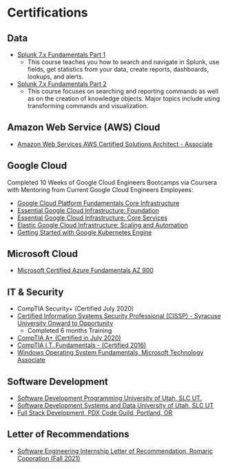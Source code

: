 # Certifications

## Data
- [Splunk 7.x Fundamentals Part 1](https://github.com/vladimirantigua/Certificates/blob/main/splunk/splunk7_fundamentals_1.png)
  - This course teaches you how to search and navigate in Splunk, use fields, get statistics from your data, create reports, dashboards, lookups, and alerts. 
- [Splunk 7.x Fundamentals Part 2](https://github.com/vladimirantigua/Certificates/blob/main/splunk/splunk7_fundamentals_2.png)
  - This course focuses on searching and reporting commands as well as on the creation of knowledge objects. Major topics include using transforming commands and visualization.

## Amazon Web Service (AWS) Cloud
- [Amazon Web Services AWS Certified Solutions Architect - Associate](https://github.com/vladimirantigua/Certificates/blob/main/AWS_Certified_Solutions_Architect_Associate_certificate/AWS_Certified_Solutions_Architect_Associate_certificate.pdf)

## Google Cloud
Completed 10 Weeks of Google Cloud Engineers Bootcamps via Coursera with Mentoring from Current Google Cloud Engineers Employees: 

- [Google Cloud Platform Fundamentals Core Infrastructure](https://github.com/vladimirantigua/Certificates/blob/main/google_cloud_kubernetes/platform_fundamentals_core_infrastructure.png)
- [Essential Google Cloud Infrastructure: Foundation](https://github.com/vladimirantigua/Certificates/blob/main/google_cloud_kubernetes/essential_infrastructure_foundation.png)
- [Essential Google Cloud Infrastructure: Core Services](https://github.com/vladimirantigua/Certificates/blob/main/google_cloud_kubernetes/essential_infrastructure_core_services.png)
- [Elastic Google Cloud Infrastructure: Scaling and Automation](https://github.com/vladimirantigua/Certificates/blob/main/google_cloud_kubernetes/elastic%20cloud%20infrastructure_scaling_automation.png)
- [Getting Started with Google Kubernetes Engine](https://github.com/vladimirantigua/Certificates/blob/main/google_cloud_kubernetes/kubernetes_engine_101.png)

## Microsoft Cloud
- [Microsoft Certified Azure Fundamentals AZ 900](https://github.com/vladimirantigua/Certificates/blob/main/microsoft_certified_azure_az900/Microsoft%20Certified%20Azure%20Fundamentals%20%20AZ900.pdf)                  

## IT & Security
- CompTIA Security+ (Certified July 2020)
- [Certified Information Systems Security Professional (CISSP) - Syracuse University Onward to Opportunity](https://github.com/vladimirantigua/Certificates/blob/main/certified_info_sys_security_prof_CISSP.png)
  - Completed 6 months Training 
- [CompTIA A+ (Certified in July 2020)](https://github.com/vladimirantigua/Certificates/blob/main/compTIA/compTIA_A%2B_certified_ce.png)
- [CompTIA I.T. Fundamentals - (Certified 2016)](https://github.com/vladimirantigua/Certificates/blob/main/compTIA/it_fundamentals_certified.png)
- [Windows Operating System Fundamentals, Microsoft Technology Associate](https://github.com/vladimirantigua/Certificates/blob/main/microsoft_technology_associate.png)

## Software Development
- [Software Development Programming University of Utah, SLC UT.](https://github.com/vladimirantigua/Certificates/blob/main/university_of_utah_grad_certificates/sw_development_programming.pdf)
- [Software Development Systems and Data University of Utah, SLC UT](https://github.com/vladimirantigua/Certificates/blob/main/university_of_utah_grad_certificates/sw_dev_systems_data.pdf)
- [Full Stack Development, PDX Code Guild, Portland, OR](https://github.com/vladimirantigua/Certificates/blob/main/fullstack_developer_bootcamp.png)

## Letter of Recommendations
- [Software Engineering Internship Letter of Recommendation, Romaric Coporation (Fall 2021)](https://github.com/vladimirantigua/Certificates/blob/main/romaric_corp_internship_rec_letter_fall2021.png)
